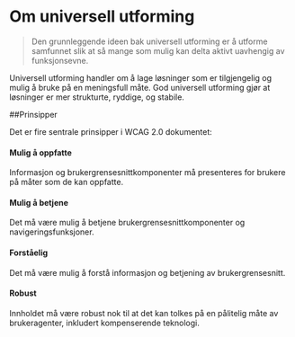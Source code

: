# Om universell utforming



>Den grunnleggende ideen bak universell utforming er å utforme samfunnet slik at så mange som mulig kan delta aktivt uavhengig av funksjonsevne.

Universell utforming handler om å lage løsninger som er tilgjengelig og mulig å bruke på en meningsfull måte. God universell utforming gjør at løsninger er mer strukturte, ryddige, og stabile.

##Prinsipper

Det er fire sentrale prinsipper i WCAG 2.0 dokumentet:

#### Mulig å oppfatte
Informasjon og brukergrensesnittkomponenter må presenteres for brukere på måter som de kan oppfatte.
#### Mulig å betjene
Det må være mulig å betjene brukergrensesnittkomponenter og navigeringsfunksjoner.
#### Forståelig
Det må være mulig å forstå informasjon og betjening av brukergrensesnitt. 
#### Robust
Innholdet må være robust nok til at det kan tolkes på en pålitelig måte av brukeragenter, inkludert kompenserende teknologi.
